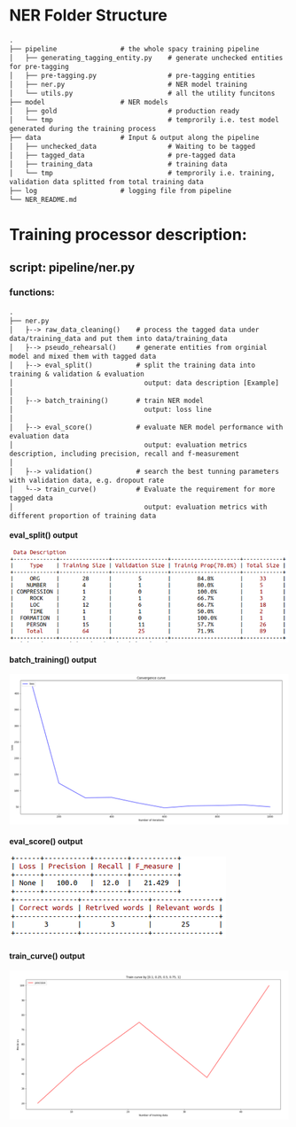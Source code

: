   # NER Folder Structure
    .
    ├── pipeline                # the whole spacy training pipeline
    │   ├── generating_tagging_entity.py    # generate unchecked entities for pre-tagging
    │   ├── pre-tagging.py                  # pre-tagging entities
    │   ├── ner.py                          # NER model training
    │   └── utils.py                        # all the utility funcitons
    ├── model                   # NER models 
    │   ├── gold                            # production ready
    │   └── tmp                             # temprorily i.e. test model generated during the training process
    ├── data                    # Input & output along the pipeline
    │   ├── unchecked_data                  # Waiting to be tagged
    │   ├── tagged_data                     # pre-tagged data
    │   ├── training_data                   # training data
    │   └── tmp                             # temprorily i.e. training, validation data splitted from total training data
    ├── log                     # logging file from pipeline
    └── NER_README.md


# Training processor description:
## script: pipeline/ner.py
### functions:
    .
    ├── ner.py               
    │   ├--> raw_data_cleaning()    # process the tagged data under data/training_data and put them into data/training_data
    │   ├--> pseudo_rehearsal()     # generate entities from orginial model and mixed them with tagged data
    │   ├--> eval_split()           # split the training data into training & validation & evaluation
    │                                 output: data description [Example]
    │                                                  
    │   ├--> batch_training()       # train NER model
    │                                 output: loss line       
    │
    │   ├--> eval_score()           # evaluate NER model performance with evaluation data
    │                                 output: evaluation metrics description, including precision, recall and f-measurement
    │                                 
    │   ├--> validation()           # search the best tunning parameters with validation data, e.g. dropout rate
    │   └--> train_curve()          # Evaluate the requirement for more tagged data
    │                                 output: evaluation metrics with different proportion of training data
 
#### eval_split() output
![data description](https://github.com/Shawn-Zhenshan-Jin/Grocery/blob/master/Data%20Description.png) 
#### batch_training() output
![loss line](https://github.com/Shawn-Zhenshan-Jin/Grocery/blob/master/loss_line_new.png)     
#### eval_score() output
![evaluation metrics description](https://github.com/Shawn-Zhenshan-Jin/Grocery/blob/master/score_output.png) 
#### train_curve() output
![train_curve](https://github.com/Shawn-Zhenshan-Jin/Grocery/blob/master/train_curve_new.png)     

